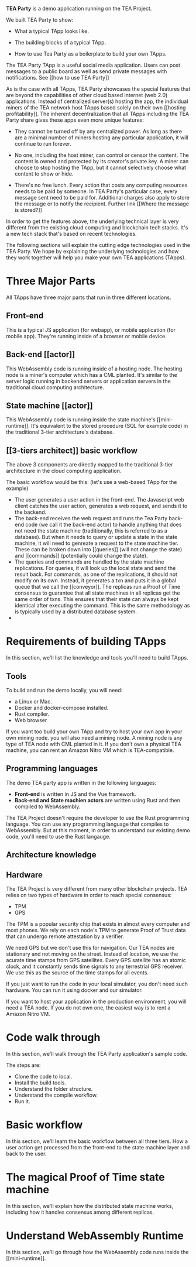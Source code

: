 **TEA Party** is a demo application running on the TEA Project. 

We built TEA Party to show: 

- What a typical TApp looks like.

- The building blocks of a typical TApp.

- How to use Tea Party as a boilerplate to build your own TApps.

The TEA Party TApp is a useful social media application. Users can post messages to a public board as well as send private messages with notifications. See [[how to use TEA Party]]

As is the case with all TApps, TEA Party showcases the special features that are beyond the capabilities of other cloud based internet (web 2.0) applications. Instead of centralized server(s) hosting the app, the individual miners of the TEA network host TApps based solely on their own [[hosting profitability]]. The inherent decentralization that all TApps including the TEA Party share gives these apps even more unique features:

- They cannot be turned off by any centralized power. As long as there are a minimal number of miners hosting any particular application, it will continue to run forever.

- No one, including the host miner, can control or censor the content. The content is owned and protected by its creator's private key. A miner can choose to stop hosting the TApp, but it cannot selectively choose what content to show or hide.

- There's no free lunch. Every action that costs any computing resources needs to be paid by someone. In TEA Party's particular case, every message sent need to be paid for. Additional charges also apply to store the message or to notify the recipient.  Further link [[Where the message is stored?]]

In order to get the features above, the underlying technical layer is very different from the existing cloud computing and blockchain tech stacks. It's a new tech stack that's based on recent technologies. 

The following sections will explain the cutting edge technologies used in the TEA Party. We hope by explaining the underlying technologies and how they work together will help you make your own TEA applications (TApps).

# Three Major Parts
All TApps have three major parts that run in three different locations.

## Front-end 
This is a typical JS application (for webapp), or mobile application (for mobile app). They're running inside of a browser or mobile device.

## Back-end [[actor]]
This WebAssembly code is running inside of a hosting node. The hosting node is a miner's computer which has a CML planted. It's similar to the server logic running in backend servers or application servers in the traditional cloud computing architecture.

## State machine [[actor]]
This WebAssembly code is running inside the state machine's [[mini-runtime]]. It's equivalent to the stored procedure (SQL for example code) in the traditional 3-tier architecture's database.

## [[3-tiers architect]] basic workflow
The above 3 components are directly mapped to the traditional 3-tier architecture in the cloud computing application.

The basic workflow would be this: 
(let's use a web-based TApp for the example)

- The user generates a user action in the front-end. The Javascript web client catches the user action, generates a web request, and sends it to the backend.
- The back-end receives the web request and runs the Tea Party back-end code (we call it the back-end actor) to handle anything that does not need the state machine (traditionally, this is referred to as a database). But when it needs to query or update a state in the state machine, it will need to genreate a request to the state machine tier. These can be broken down into [[queries]] (will not change the state) and [[commands]] (potentially could change the state).
- The queries and commands are handled by the state machine replications. For queries, it will look up the local state and send the result back. For commands, as one of the replications, it should not modify on its own. Instead, it generates a txn and puts it in a global queue that we call the [[conveyor]]. The replicas run a Proof of Time consensus to guarantee that all state machines in all replicas get the same order of txns. This ensures that their state can always be kept identical after executing the command. This is the same methodology as is typically used by a distributed database system.
- 
# Requirements of building TApps
In this section, we'll list the knowledge and tools you'll need to build TApps.

## Tools
To build and run the demo locally, you will need:

- a Linux or Mac. 
- Docker and docker-compose installed.
- Rust compiler.
- Web browser

If you want too build your own TApp and try to host your own app in your own mining node. you will also need a mining node. A mining node is any type of TEA node with CML planted in it. If you don't own a physical TEA machine, you can rent an Amazon Nitro VM which is TEA-compatible.

## Programming languages

The demo TEA party app is written in the following languages:

- **Front-end** is written in JS and the Vue framework.
- **Back-end and State machien actors** are written using Rust and then compiled to WebAssembly.

The TEA Project doesn't require the developer to use the Rust programming language. You can use any programming language that compiles to WebAssembly. But at this moment, in order to understand our existing demo code, you'll need to use the Rust langauge. 

## Architecture knowledge
## Hardware
The TEA Project is very different from many other blockchain projects. TEA relies on two types of hardware in order to reach special consensus: 

- TPM
- GPS

The TPM is a popular security chip that exists in almost every computer and most phones. We rely on each node's TPM to generate Proof of Trust data that can undergo remote attestation by a verifier.

We need GPS but we don't use this for navigation. Our TEA nodes are stationary and not moving on the street. Instead of location, we use the acurate time stamps from GPS satellites. Every GPS satellite has an atomic clock, and it constantly sends time signals to any terrestrial GPS receiver. We use this as the source of the time stamps for all events.

If you just want to run the code in your local simulator, you don't need such hardware. You can run it using docker and our simulator.

If you want to host your application in the production environment, you will need a TEA node. If you do not own one, the easiest way is to rent a Amazon Nitro VM.

# Code walk through

In this section, we'll walk through the TEA Party application's sample code. 

The steps are:

- Clone the code to local.
- Install the build tools.
- Understand the folder structure.
- Understand the compile workflow.
- Run it.

# Basic workflow
In this section, we'll learn the basic workflow between all three tiers. How a user action get processed from the front-end to the state machine layer and back to the user.

# The magical Proof of Time state machine
In this section, we'll explain how the distributed state machine works, including how it handles consensus among different replicas.

# Understand WebAssembly Runtime
In this section, we'll go through how the WebAssembly code runs inside the [[mini-runtime]]. 
